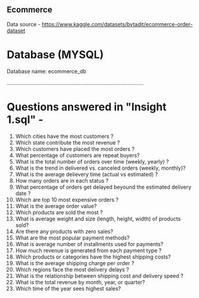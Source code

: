 ## Ecommerce

Data source - https://www.kaggle.com/datasets/bytadit/ecommerce-order-dataset

# Database (**MYSQL**)
Database name: ecommerce_db

...........................................................................................

# Questions answered in "Insight 1.sql" -

1. Which cities have the most customers ?
2. Which state contribute the most revenue ?
3. Which customers have placed the most orders ?
4. What percentage of customers are repeat buyers?
5. What is the total number of orders over time (weekly, yearly) ?
6. What is the trend in delivered vs. canceled orders (weekly, monthly)?
7. What is the average delievery time (actual vs estimated) ?
8. How many orders are in each status ?
9. What percentage of orders get delayed beyound the estimated delivery date ?
10. Which are top 10 most expensive orders ?
11. What is the average order value?
12. Which products are sold the most ?
13. What is average weight and size (length, height, width) of products sold?
14. Are there any products with zero sales?
15. What are the most popular payment methods?
16. What is average number of installments used for payments?
17. How much revenue is generated from each payment type ?
18. Which products or categories have the highest shipping costs?
19. What is the average shipping charge per order ?
20. Which regions face the most delivery delays ?
21. What is the relationship between shipping cost and delivery speed ?
22. What is the total revenue by month, year, or quarter?
23. Which time of the year sees highest sales?
